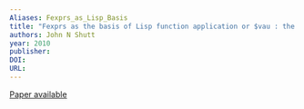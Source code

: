 ```yaml
---
Aliases: Fexprs_as_Lisp_Basis
title: "Fexprs as the basis of Lisp function application or $vau : the ultimate abstraction"
authors: John N Shutt
year: 2010
publisher: 
DOI: 
URL: 
---
```


[Paper available](https://web.wpi.edu/Pubs/ETD/Available/etd-090110-124904/unrestricted/jshutt.pdf)



